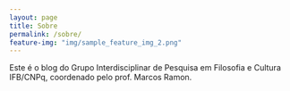 ```yaml
---
layout: page
title: Sobre
permalink: /sobre/
feature-img: "img/sample_feature_img_2.png"
---
```


Este é o blog do Grupo Interdisciplinar de Pesquisa em Filosofia e Cultura IFB/CNPq, coordenado pelo prof. Marcos Ramon.
